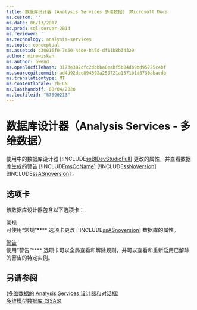 ```yaml
---
title: 数据库设计器 (Analysis Services 多维数据) |Microsoft Docs
ms.custom: ''
ms.date: 06/13/2017
ms.prod: sql-server-2014
ms.reviewer: ''
ms.technology: analysis-services
ms.topic: conceptual
ms.assetid: c30016f0-7e50-44de-b45d-df11b8b34320
author: minewiskan
ms.author: owend
ms.openlocfilehash: 3173e382cfc2dbbba8eabf5b84db9bd95725c4bf
ms.sourcegitcommit: ad4d92dce894592a259721a1571b1d8736abacdb
ms.translationtype: MT
ms.contentlocale: zh-CN
ms.lasthandoff: 08/04/2020
ms.locfileid: "87690213"
---
```

# <a name="database-designer-analysis-services---multidimensional-data"></a>数据库设计器（Analysis Services - 多维数据）
  使用中的数据库设计器 [!INCLUDE[ssBIDevStudioFull](../includes/ssbidevstudiofull-md.md)] 更改的属性，并查看数据库生成的警告 [!INCLUDE[msCoName](../includes/msconame-md.md)] [!INCLUDE[ssNoVersion](../includes/ssnoversion-md.md)] [!INCLUDE[ssASnoversion](../includes/ssasnoversion-md.md)] 。  
  
## <a name="tabs"></a>选项卡  
 该数据库设计器包含以下选项卡：  
  
 [常规](general-database-designer-analysis-services-multidimensional-data.md)  
 可使用“常规”**** 选项卡更改 [!INCLUDE[ssASnoversion](../includes/ssasnoversion-md.md)] 数据库的属性。  
  
 [警告](warnings-database-designer-analysis-services-multidimensional-data.md)  
 使用“警告”**** 选项卡可以全局查看和解除规则，并可以查看和重新启用已解除的警告的特定实例。  
  
## <a name="see-also"></a>另请参阅  
 [&#40;多维数据的 Analysis Services 设计器和对话框&#41;](analysis-services-designers-and-dialog-boxes-multidimensional-data.md)   
 [多维模型数据库 (SSAS)](multidimensional-models/multidimensional-model-databases-ssas.md)  
  
  
